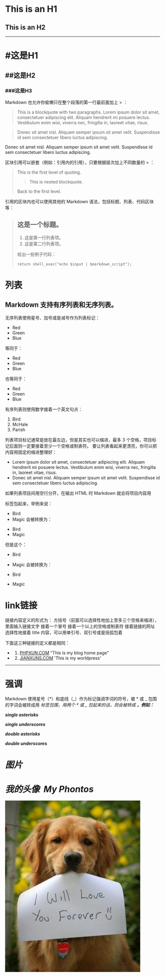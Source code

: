 This is an H1
=============

This is an H2
-------------

*************



# #这是H1

## ##这是H2

### ###这是H3


Markdown 也允许你偷懒只在整个段落的第一行最前面加上 > ：
> This is a blockquote with two paragraphs. Lorem ipsum dolor sit amet,
consectetuer adipiscing elit. Aliquam hendrerit mi posuere lectus.
Vestibulum enim wisi, viverra nec, fringilla in, laoreet vitae, risus.

> Donec sit amet nisl. Aliquam semper ipsum sit amet velit. Suspendisse
id sem consectetuer libero luctus adipiscing.

Donec sit amet nisl. Aliquam semper ipsum sit amet velit. Suspendisse
id sem consectetuer libero luctus adipiscing.




区块引用可以嵌套（例如：引用内的引用），只要根据层次加上不同数量的 > ：
> This is the first level of quoting.
>
> > This is nested blockquote.
>
> Back to the first level.


引用的区块内也可以使用其他的 Markdown 语法，包括标题、列表、代码区块等：
> ## 这是一个标题。
> 
> 1.   这是第一行列表项。
> 2.   这是第二行列表项。
> 
> 给出一些例子代码：
> 
>     return shell_exec("echo $input | $markdown_script");


# 列表
## Markdown 支持有序列表和无序列表。
无序列表使用星号、加号或是减号作为列表标记：
*   Red
*   Green
*   Blue

等同于：

+   Red
+   Green
+   Blue

也等同于：

-   Red
-   Green
-   Blue


有序列表则使用数字接着一个英文句点：
1.  Bird
2.  McHale
3.  Parish


列表项目标记通常是放在最左边，但是其实也可以缩进，最多 3 个空格，项目标记后面则一定要接着至少一个空格或制表符。
要让列表看起来更漂亮，你可以把内容用固定的缩进整理好：
*   Lorem ipsum dolor sit amet, consectetuer adipiscing elit.
    Aliquam hendrerit mi posuere lectus. Vestibulum enim wisi,
	viverra nec, fringilla in, laoreet vitae, risus.
*   Donec sit amet nisl. Aliquam semper ipsum sit amet velit.
	Suspendisse id sem consectetuer libero luctus adipiscing.


如果列表项目间用空行分开，在输出 HTML 时 Markdown 就会将项目内容用 <p> 标签包起来，举例来说：
*   Bird
*   Magic
会被转换为：
<ul>
<li>Bird</li>
<li>Magic</li>
</ul>

但是这个：
*   Bird

*   Magic
会被转换为：
<ul>
<li><p>Bird</p></li>
<li><p>Magic</p></li>
</ul>


# link链接
链接内容定义的形式为：
方括号（前面可以选择性地加上至多三个空格来缩进），里面输入链接文字
接着一个冒号
接着一个以上的空格或制表符
接着链接的网址
选择性地接着 title 内容，可以用单引号、双引号或是括弧包着

下面这三种链接的定义都是相同：
+ 1. [PHPXUN.COM](http://phpxun.com/)  "This is my blog home page"
+ 2. [JIANXUNS.COM](http://jianxuns.com/)  'This is my worldpress'

*****************

强调
====

Markdown 使用星号（*）和底线（_）作为标记强调字词的符号，被 * 或 _ 包围的字词会被转成用 <em> 标签包围，用两个 * 或 _ 包起来的话，则会被转成 <strong>，例如：

*single asterisks*

_single underscores_

**double asterisks**

__double underscores__


图片
====

# 我的头像  My Phontos

![我的头像](resource/dog.jpg)   




  

















